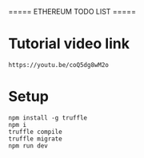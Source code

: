 ===== ETHEREUM TODO LIST =====

# Tutorial video link
```
https://youtu.be/coQ5dg8wM2o
```

# Setup
```
npm install -g truffle
npm i
truffle compile
truffle migrate
npm run dev
```
